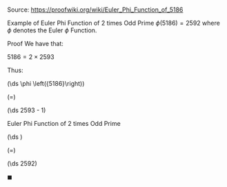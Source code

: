 # 

Source: https://proofwiki.org/wiki/Euler_Phi_Function_of_5186

Example of Euler Phi Function of 2 times Odd Prime
$\phi \left({5186}\right) = 2592$
where $\phi$ denotes the Euler $\phi$ Function.


Proof
We have that:

$5186 = 2 \times 2593$

Thus:














\(\ds \phi \left({5186}\right)\)

\(=\)







\(\ds 2593 - 1\)





Euler Phi Function of 2 times Odd Prime














\(\ds \)

\(=\)







\(\ds 2592\)









$\blacksquare$





